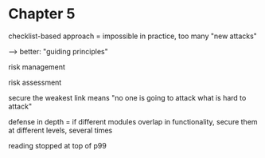 # Chapter 5

checklist-based approach = impossible in practice, too many "new attacks"

--> better: "guiding principles"

risk management

risk assessment

secure the weakest link means "no one is going to attack what is hard to attack"

defense in depth = if different modules overlap in functionality, secure them at different levels, several times

reading stopped at top of p99